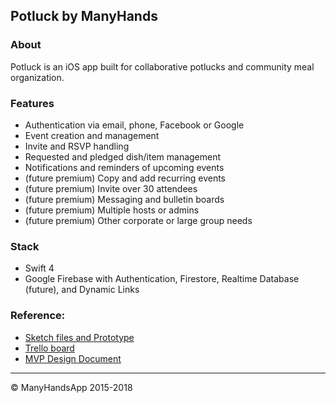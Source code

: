 ## Potluck by ManyHands



### About

Potluck is an iOS app built for collaborative potlucks and community meal organization. 



### Features

- Authentication via email, phone, Facebook or Google
- Event creation and management
- Invite and RSVP handling
- Requested and pledged dish/item management
- Notifications and reminders of upcoming events
- (future premium) Copy and add recurring events
- (future premium) Invite over 30 attendees
- (future premium) Messaging and bulletin boards
- (future premium) Multiple hosts or admins
- (future premium) Other corporate or large group needs


### Stack

- Swift 4
- Google Firebase with Authentication, Firestore, Realtime Database (future), and Dynamic Links

### Reference:

- [Sketch files and Prototype](https://sketch.cloud/s/Oeonw)
- [Trello board](https://trello.com/invite/b/Ao3BEM1N/fa0bf8af6b96bbce6ad3e1c87a8e79ef/potluck)
- [MVP Design Document](https://docs.google.com/document/d/1F5GlxtKkticPHnaLD3ct78HSxmm1FFyFbaVzdK345a4/edit)


---

&copy; ManyHandsApp 2015-2018